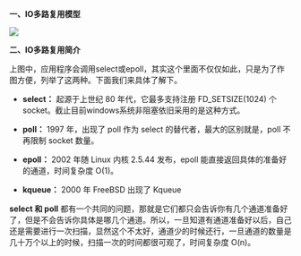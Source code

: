 **一、IO多路复用模型**

![](https://agam-blog-image.oss-cn-hangzhou.aliyuncs.com/IO/IO%20Multiplexing.png)

**二、IO多路复用简介**

上图中，应用程序会调用select或epoll，其实这个里面不仅仅如此，只是为了作图方便，列举了这两种。下面我们来具体了解下。

* **select：**
起源于上世纪 80 年代，它最多支持注册 FD_SETSIZE(1024) 个 socket。截止目前windows系统非阻塞依旧采用的是这种方式。
* **poll：**
1997 年，出现了 poll 作为 select 的替代者，最大的区别就是，poll 不再限制 socket 数量。

* **epoll：**
2002 年随 Linux 内核 2.5.44 发布，epoll 能直接返回具体的准备好的通道，时间复杂度 O(1)。
* **kqueue：**
2000 年 FreeBSD 出现了 Kqueue

**select 和 poll** 都有一个共同的问题，那就是它们都只会告诉你有几个通道准备好了，但是不会告诉你具体是哪几个通道。所以，一旦知道有通道准备好以后，自己还是需要进行一次扫描，显然这个不太好，通道少的时候还行，一旦通道的数量是几十万个以上的时候，扫描一次的时间都很可观了，时间复杂度 O(n)。